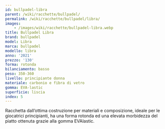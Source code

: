 ```yaml
---
id: bullpadel-libra
parent: /wiki/racchette/bullpadel/
permalink: /wiki/racchette/bullpadel/libra/
images:
    - /images/wiki/racchette/bullpadel-libra.webp
title: Bullpadel Libra
brand: bullpadel
model: Libra
marca: bullpadel
modello: libra
anno: '2021'
prezzo: '130'
forma: rotonda
bilanciamento: basso
peso: 350-360
livello: principiante donna
materiale: carbonio e fibra di vetro
gomma: EVA-lastic
superficie: liscia
index: 5
---
```

Racchetta dall’ottima costruzione per materiali e composizione, ideale per le giocatrici principianti, ha una forma rotonda ed una elevata morbidezza del piatto ottenuta grazie alla gomma EVAlastic.